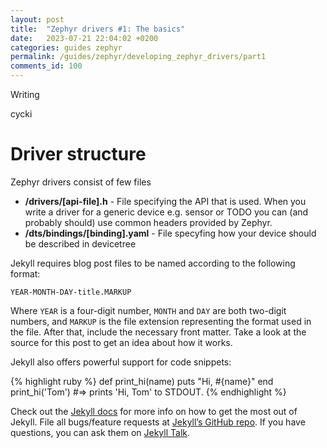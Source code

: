 ```yaml
---
layout: post
title:  "Zephyr drivers #1: The basics"
date:   2023-07-21 22:04:02 +0200
categories: guides zephyr
permalink: /guides/zephyr/developing_zephyr_drivers/part1
comments_id: 100
---
```


Writing 
<!--more-->
cycki

# Driver structure

Zephyr drivers consist of few files

- **/drivers/[api-file].h** - File specifying the API that is used. When you write a driver for a generic device e.g. sensor or TODO you can (and probably should) use common headers provided by Zephyr.
- **/dts/bindings/[binding].yaml** - File specyfing how your device should be described in devicetree   


Jekyll requires blog post files to be named according to the following format:

`YEAR-MONTH-DAY-title.MARKUP`

Where `YEAR` is a four-digit number, `MONTH` and `DAY` are both two-digit numbers, and `MARKUP` is the file extension representing the format used in the file. After that, include the necessary front matter. Take a look at the source for this post to get an idea about how it works.

Jekyll also offers powerful support for code snippets:

{% highlight ruby %}
def print_hi(name)
  puts "Hi, #{name}"
end
print_hi('Tom')
#=> prints 'Hi, Tom' to STDOUT.
{% endhighlight %}

Check out the [Jekyll docs][jekyll-docs] for more info on how to get the most out of Jekyll. File all bugs/feature requests at [Jekyll’s GitHub repo][jekyll-gh]. If you have questions, you can ask them on [Jekyll Talk][jekyll-talk].

[jekyll-docs]: https://jekyllrb.com/docs/home
[jekyll-gh]:   https://github.com/jekyll/jekyll
[jekyll-talk]: https://talk.jekyllrb.com/
